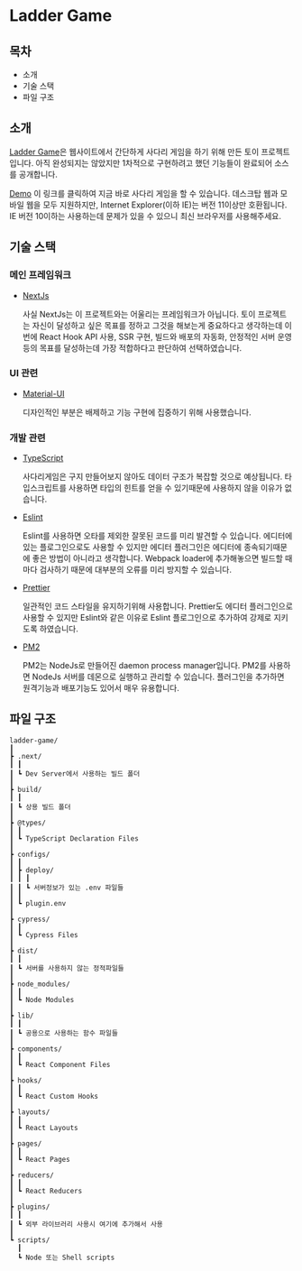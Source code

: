 [demo]: https://ladder.divlook.dev/
[github]: https://github.com/divlook/ladder-game

# Ladder Game

## 목차

- 소개
- 기술 스택
- 파일 구조

## 소개

[Ladder Game][github]은 웹사이트에서 간단하게 사다리 게임을 하기 위해 만든 토이 프로젝트입니다. 아직 완성되지는 않았지만 1차적으로 구현하려고 했던 기능들이 완료되어 소스를 공개합니다.

[Demo][demo] 이 링크를 클릭하여 지금 바로 사다리 게임을 할 수 있습니다. 데스크탑 웹과 모바일 웹을 모두 지원하지만, Internet Explorer(이하 IE)는 버전 11이상만 호환됩니다. IE 버전 10이하는 사용하는데 문제가 있을 수 있으니 최신 브라우저를 사용해주세요.

## 기술 스택

### 메인 프레임워크

- [NextJs](https://nextjs.org/)

  사실 NextJs는 이 프로젝트와는 어울리는 프레임워크가 아닙니다. 토이 프로젝트는 자신이 달성하고 싶은 목표를 정하고 그것을 해보는게 중요하다고 생각하는데 이번에 React Hook API 사용, SSR 구현, 빌드와 배포의 자동화, 안정적인 서버 운영등의 목표를 달성하는데 가장 적합하다고 판단하여 선택하였습니다.

### UI 관련

- [Material-UI](https://material-ui.com/)

  디자인적인 부분은 배제하고 기능 구현에 집중하기 위해 사용했습니다.

### 개발 관련

- [TypeScript](https://www.typescriptlang.org/)

  사다리게임은 구지 만들어보지 않아도 데이터 구조가 복잡할 것으로 예상됩니다. 타입스크립트를 사용하면 타입의 힌트를 얻을 수 있기때문에 사용하지 않을 이유가 없습니다.

- [Eslint](https://eslint.org/)

  Eslint를 사용하면 오타를 제외한 잘못된 코드를 미리 발견할 수 있습니다. 에디터에 있는 플로그인으로도 사용할 수 있지만 에디터 플러그인은 에디터에 종속되기때문에 좋은 방법이 아니라고 생각합니다. Webpack loader에 추가해놓으면 빌드할 때마다 검사하기 때문에 대부분의 오류를 미리 방지할 수 있습니다.

- [Prettier](https://prettier.io/)

  일관적인 코드 스타일을 유지하기위해 사용합니다. Prettier도 에디터 플러그인으로 사용할 수 있지만 Eslint와 같은 이유로 Eslint 플로그인으로 추가하여 강제로 지키도록 하였습니다.

- [PM2](https://pm2.keymetrics.io/)

  PM2는 NodeJs로 만들어진 daemon process manager입니다. PM2를 사용하면 NodeJs 서버를 데몬으로 실행하고 관리할 수 있습니다. 플러그인을 추가하면 원격기능과 배포기능도 있어서 매우 유용합니다.

## 파일 구조

```
ladder-game/
┃
┣ .next/
┃ ┃
┃ ┗ Dev Server에서 사용하는 빌드 폴더
┃
┣ build/
┃ ┃
┃ ┗ 상용 빌드 폴더
┃
┣ @types/
┃ ┃
┃ ┗ TypeScript Declaration Files
┃
┣ configs/
┃ ┃
┃ ┣ deploy/
┃ ┃ ┃
┃ ┃ ┗ 서버정보가 있는 .env 파일들
┃ ┃
┃ ┗ plugin.env
┃
┣ cypress/
┃ ┃
┃ ┗ Cypress Files
┃
┣ dist/
┃ ┃
┃ ┗ 서버를 사용하지 않는 정적파일들
┃
┣ node_modules/
┃ ┃
┃ ┗ Node Modules
┃
┣ lib/
┃ ┃
┃ ┗ 공용으로 사용하는 함수 파일들
┃
┣ components/
┃ ┃
┃ ┗ React Component Files
┃
┣ hooks/
┃ ┃
┃ ┗ React Custom Hooks
┃
┣ layouts/
┃ ┃
┃ ┗ React Layouts
┃
┣ pages/
┃ ┃
┃ ┗ React Pages
┃
┣ reducers/
┃ ┃
┃ ┗ React Reducers
┃
┣ plugins/
┃ ┃
┃ ┗ 외부 라이브러리 사용시 여기에 추가해서 사용
┃
┗ scripts/
  ┃
  ┗ Node 또는 Shell scripts
```
